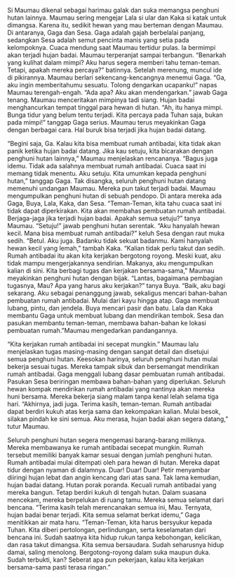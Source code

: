 Si Maumau dikenal sebagai harimau galak dan suka memangsa penghuni hutan lainnya. Maumau sering mengejar Lala si ular dan Kaka si katak untuk dimangsa. Karena itu, sedikit hewan yang mau berteman dengan Maumau. Di antaranya, Gaga dan Sesa. Gaga adalah gajah berbelalai panjang, sedangkan Sesa adalah semut pencinta
manis yang setia pada kelompoknya.
Cuaca mendung saat Maumau tertidur pulas. Ia bermimpi akan terjadi hujan badai. Maumau terperanjat sampai terbangun.
“Benarkah yang kulihat dalam mimpi? Aku harus segera memberi tahu teman-teman. Tetapi, apakah mereka percaya?” batinnya.
Setelah merenung, muncul ide di pikirannya. Maumau berlari sekencang-kencangnya menemui Gaga.
“Ga, aku ingin memberitahumu sesuatu. Tolong dengarkan ucapanku!” napas Maumau terengah-engah.
“Ada apa? Aku akan mendengarkan.” jawab Gaga tenang.
Maumau menceritakan mimpinya tadi siang. Hujan badai menghancurkan tempat tinggal para hewan di hutan.
“Ah, itu hanya mimpi. Bunga tidur yang belum tentu terjadi. Kita percaya pada Tuhan saja, bukan pada mimpi!” tanggap Gaga serius.
Maumau terus meyakinkan Gaga dengan berbagai cara. Hal buruk bisa terjadi jika hujan badai datang.

“Begini saja, Ga. Kalau kita bisa membuat rumah antibadai, kita tidak akan panik ketika hujan badai datang. Jika kau setuju, kita bicarakan dengan penghuni hutan lainnya,” Maumau menjelaskan rencananya.
“Bagus juga idemu. Tidak ada salahnya membuat rumah antibadai. Cuaca saat ini memang tidak menentu. Aku setuju. Kita umumkan kepada penghuni hutan,” tanggap Gaga.
Tak disangka, seluruh penghuni hutan datang memenuhi undangan Maumau. Mereka pun takut terjadi badai. Maumau mengumpulkan penghuni hutan di sebuah pendopo. Di antara mereka ada Gaga, Buya, Lala, Kaka, dan Sesa.
“Teman-Teman, kita tahu cuaca saat ini tidak dapat diperkirakan. Kita akan membahas pembuatan rumah antibadai. Berjaga-jaga jika terjadi hujan badai. Apakah semua setuju?” tanya Maumau.
“Setuju!” jawab penghuni hutan serentak.
“Aku hanyalah hewan kecil. Mana bisa membuat rumah antibadai?” keluh Sesa dengan raut muka sedih.
“Betul. Aku juga. Badanku tidak sekuat badanmu. Kami hanyalah hewan kecil yang lemah,” tambah Kaka.
“Kalian tidak perlu takut dan sedih. Rumah antibadai itu akan kita kerjakan bergotong royong. Meski kuat, aku tidak mampu mengerjakannya sendirian. Makanya, aku mengumpulkan kalian di sini. Kita berbagi tugas dan kerjakan bersama-sama,” Maumau meyakinkan penghuni hutan dengan bijak.
“Lantas, bagaimana pembagian tugasnya, Mau? Apa yang harus aku kerjakan?” tanya Buya.
“Baik, aku bagi sekarang. Aku sebagai penanggung jawab, sekaligus mencari bahan-bahan pembuatan rumah antibadai. Mulai dari kayu hingga atap. Gaga membuat lubang, pintu, dan jendela. Buya mencari pasir dan batu. Lala dan Kaka membantu Gaga untuk membuat lubang dan mendirikan tembok. Sesa dan pasukan membantu teman-teman, membawa bahan-bahan ke lokasi pembuatan rumah.”Maumau mengedarkan pandangannya.

“Kita kerjakan rumah antibadai ini secepat mungkin.” Maumau lalu menjelaskan tugas masing-masing dengan sangat detail dan disetujui semua penghuni hutan.
Keesokan harinya, seluruh penghuni hutan mulai bekerja sesuai tugas. Mereka tampak sibuk dan bersemangat mendirikan rumah antibadai. Gaga menggali lubang dasar pembuatan rumah antibadai. Pasukan Sesa beriringan membawa bahan-bahan yang diperlukan. Seluruh hewan kompak mendirikan rumah antibadai yang nantinya akan mereka huni bersama. Mereka bekerja siang malam tanpa kenal lelah selama tiga hari.
“Akhirnya, jadi juga. Terima kasih, teman-teman. Rumah antibadai dapat berdiri kukuh atas kerja sama dan kekompakan kalian. Mulai besok, silakan pindah ke sini semua. Aku merasa, hujan badai akan segera datang,” tutur Maumau.

Seluruh penghuni hutan segera mengemasi barang-barang miliknya. Mereka membawanya ke rumah antibadai secepat mungkin. Rumah tersebut memiliki banyak kamar sesuai dengan jumlah penghuni hutan. Rumah antibadai mulai ditempati oleh para hewan di hutan. Mereka dapat tidur dengan nyaman di dalamnya. Duar! Duar! Duar!
Petir menyambar diiringi hujan lebat dan angin kencang dari atas sana. Tak lama kemudian, hujan badai datang. Hutan porak poranda. Kecuali rumah antibadai yang mereka bangun. Tetap berdiri kukuh di tengah hutan. Dalam suasana mencekam, mereka berpelukan di ruang tamu. Mereka semua selamat dari bencana.
“Terima kasih telah merencanakan semua ini, Mau. Ternyata, hujan badai benar terjadi. Kita semua selamat berkat idemu,” Gaga menitikkan air mata haru.
“Teman-Teman, kita harus bersyukur kepada Tuhan. Kita diberi pertolongan, perlindungan, serta keselamatan dari bencana ini. Sudah saatnya kita hidup rukun tanpa kebohongan, kelicikan, dan rasa takut dimangsa. Kita semua bersaudara. Sudah seharusnya hidup damai, saling menolong. Bergotong-royong dalam suka maupun duka. Sudah terbukti, kan? Seberat apa pun pekerjaan, kalau kita kerjakan bersama-sama pasti terasa ringan.”
